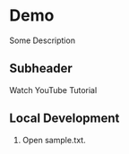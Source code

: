 # Demo

Some Description

## Subheader

Watch YouTube Tutorial

## Local Development

1. Open sample.txt.